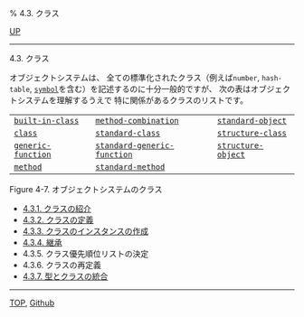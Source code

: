 % 4.3. クラス

[UP](4.html)  

---

4.3. クラス


オブジェクトシステムは、
全ての標準化されたクラス（例えば`number`, `hash-table`,
[`symbol`](10.2.symbol.html)を含む）を記述するのに十分一般的ですが、
次の表はオブジェクトシステムを理解するうえで
特に関係があるクラスのリストです。

|                       |                                |                       |
|-----------------------|--------------------------------|-----------------------|
|[`built-in-class`](4.4.built-in-class.html)  |[`method-combination`](4.4.method-combination.html)       |[`standard-object`](4.4.standard-object.html) |
|[`class`](4.4.class.html)           |[`standard-class`](4.4.standard-class.html)           |[`structure-class`](4.4.structure-class.html) |
|[`generic-function`](4.4.generic-function.html)|[`standard-generic-function`](4.4.standard-generic-function.html)|[`structure-object`](4.4.structure-object.html)|
|[`method`](4.4.method.html)          |[`standard-method`](4.4.standard-method.html)          |                       |

Figure 4-7. オブジェクトシステムのクラス

- [4.3.1. クラスの紹介](4.3.1.html)
- [4.3.2. クラスの定義](4.3.2.html)
- [4.3.3. クラスのインスタンスの作成](4.3.3.html)
- [4.3.4. 継承](4.3.4.html)
- 4.3.5. クラス優先順位リストの決定
- 4.3.6. クラスの再定義
- [4.3.7. 型とクラスの統合](4.3.7.html)


---
[TOP](index.html),  [Github](https://github.com/nptcl/npt-japanese)

